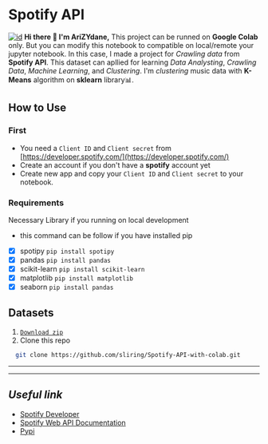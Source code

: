 # Spotify API
[![id](https://img.shields.io/badge/lang-red.svg)](https://github.com/sliring/multilanguage-readme-pattern/blob/master/README.id.md)
**Hi there 👋 I'm AriZYdane,**
This project can be runned on **Google Colab** only. But you can modify this notebook to compatible on local/remote your jupyter notebook. In this case, I made a project for *Crawling data* from **Spotify API**. This dataset can apllied for learning *Data Analysting*, *Crawling Data*, *Machine Learning*, and *Clustering*. I'm *clustering* music data with **K-Means** algorithm on **sklearn** library:bar_chart:.

## How to Use
### First
- You need a ```Client ID``` and ```Client secret``` from [https://developer.spotify.com/](https://developer.spotify.com/)
- Create an account if you don't have a **spotify** account yet
- Create new app and copy your ```Client ID``` and ```Client secret``` to your notebook.
### Requirements
Necessary Library if you running on local development
* this command can be follow if you have installed pip
* [x] spotipy ``` pip install spotipy ```
* [x] pandas ``` pip install pandas ```
* [x] scikit-learn ```pip install scikit-learn```
* [x] matplotlib ``` pip install matplotlib ```
* [x] seaborn ``` pip install pandas ```

## Datasets
1. [```Download zip```](https://github.com/sliring/Spotify-API-with-colab/archive/refs/heads/main.zip)
2. Clone this repo 
```sh
  git clone https://github.com/sliring/Spotify-API-with-colab.git
```
___
___
## *Useful link*
- [Spotify Developer](https://developer.spotify.com/)
- [Spotify Web API Documentation](https://developer.spotify.com/documentation/web-api)
- [Pypi](https://pypi.org/)
